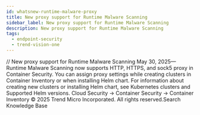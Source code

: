 ```yaml
---
id: whatsnew-runtime-malware-proxy
title: New proxy support for Runtime Malware Scanning
sidebar_label: New proxy support for Runtime Malware Scanning
description: New proxy support for Runtime Malware Scanning
tags:
  - endpoint-security
  - trend-vision-one
---
```


/*<![CDATA[*/ $('#title').html($('meta[name=map-description]').attr('content')); /*]]>*/ New proxy support for Runtime Malware Scanning May 30, 2025—Runtime Malware Scanning now supports HTTP, HTTPS, and sock5 proxy in Container Security. You can assign proxy settings while creating clusters in Container Inventory or when installing Helm chart. For information about creating new clusters or installing Helm chart, see Kubernetes clusters and Supported Helm versions. Cloud Security → Container Security → Container Inventory © 2025 Trend Micro Incorporated. All rights reserved.Search Knowledge Base